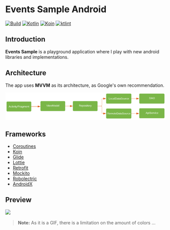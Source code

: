 # Events Sample Android
[![Build](https://action-badges.now.sh/arildojr7/events-sample-android)]()
[![Kotlin](https://img.shields.io/badge/kotlin-powered-blue.svg)]()
[![Koin](https://img.shields.io/badge/koin-2.0.1-orange.svg)]()
[![ktlint](https://img.shields.io/badge/code%20style-%E2%9D%A4-FF4081.svg)]()


## Introduction
**Events Sample** is a playground application where I play with new android libraries and implementations.

## Architecture
The app uses **MVVM** as its architecture, as Google's own recommendation.

![dsd](images/architecture.png)

## Frameworks
- [Coroutines](https://github.com/Kotlin/kotlinx.coroutines)
- [Koin](https://github.com/InsertKoinIO/koin)
- [Glide](https://github.com/bumptech/glide)
- [Lottie](https://github.com/airbnb/lottie-android)
- [Retrofit](https://github.com/square/retrofit)
- [Mockito](https://site.mockito.org/)
- [Robolectric](https://github.com/robolectric/robolectric)
- [AndroidX](https://developer.android.com/jetpack/androidx?authuser=1)

## Preview
![](images/preview.gif)
> **Note:** As it is a GIF, there is a limitation on the amount of colors ...